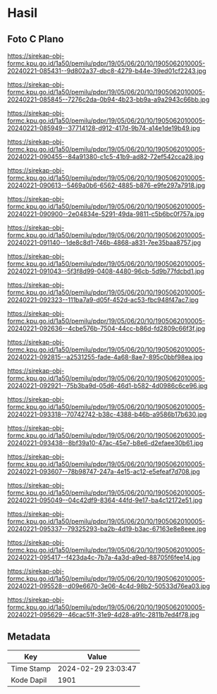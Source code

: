 # Hasil

## Foto C Plano

https://sirekap-obj-formc.kpu.go.id/1a50/pemilu/pdpr/19/05/06/20/10/1905062010005-20240221-085431--9d802a37-dbc8-4279-b44e-39ed01cf2243.jpg

https://sirekap-obj-formc.kpu.go.id/1a50/pemilu/pdpr/19/05/06/20/10/1905062010005-20240221-085845--7276c2da-0b94-4b23-bb9a-a9a2943c66bb.jpg

https://sirekap-obj-formc.kpu.go.id/1a50/pemilu/pdpr/19/05/06/20/10/1905062010005-20240221-085949--37714128-d912-417d-9b74-a14e1de19b49.jpg

https://sirekap-obj-formc.kpu.go.id/1a50/pemilu/pdpr/19/05/06/20/10/1905062010005-20240221-090455--84a91380-c1c5-41b9-ad82-72ef542cca28.jpg

https://sirekap-obj-formc.kpu.go.id/1a50/pemilu/pdpr/19/05/06/20/10/1905062010005-20240221-090613--5469a0b6-6562-4885-b876-e9fe297a7918.jpg

https://sirekap-obj-formc.kpu.go.id/1a50/pemilu/pdpr/19/05/06/20/10/1905062010005-20240221-090900--2e04834e-5291-49da-9811-c5b6bc0f757a.jpg

https://sirekap-obj-formc.kpu.go.id/1a50/pemilu/pdpr/19/05/06/20/10/1905062010005-20240221-091140--1de8c8d1-746b-4868-a831-7ee35baa8757.jpg

https://sirekap-obj-formc.kpu.go.id/1a50/pemilu/pdpr/19/05/06/20/10/1905062010005-20240221-091043--5f3f8d99-0408-4480-96cb-5d9b77fdcbd1.jpg

https://sirekap-obj-formc.kpu.go.id/1a50/pemilu/pdpr/19/05/06/20/10/1905062010005-20240221-092323--111ba7a9-d05f-452d-ac53-fbc948f47ac7.jpg

https://sirekap-obj-formc.kpu.go.id/1a50/pemilu/pdpr/19/05/06/20/10/1905062010005-20240221-092636--4cbe576b-7504-44cc-b86d-fd2809c66f3f.jpg

https://sirekap-obj-formc.kpu.go.id/1a50/pemilu/pdpr/19/05/06/20/10/1905062010005-20240221-092815--a2531255-fade-4a68-8ae7-895c0bbf98ea.jpg

https://sirekap-obj-formc.kpu.go.id/1a50/pemilu/pdpr/19/05/06/20/10/1905062010005-20240221-092921--75b3ba9d-05d6-46d1-b582-4d0986c6ce96.jpg

https://sirekap-obj-formc.kpu.go.id/1a50/pemilu/pdpr/19/05/06/20/10/1905062010005-20240221-093318--70742742-b38c-4388-b46b-a9586b17b630.jpg

https://sirekap-obj-formc.kpu.go.id/1a50/pemilu/pdpr/19/05/06/20/10/1905062010005-20240221-093438--8bf39a10-47ac-45e7-b8e6-d2efaee30b61.jpg

https://sirekap-obj-formc.kpu.go.id/1a50/pemilu/pdpr/19/05/06/20/10/1905062010005-20240221-093607--78b98747-247a-4e15-ac12-e5efeaf7d708.jpg

https://sirekap-obj-formc.kpu.go.id/1a50/pemilu/pdpr/19/05/06/20/10/1905062010005-20240221-095049--04c42df9-8364-44fd-9e17-ba4c12172e51.jpg

https://sirekap-obj-formc.kpu.go.id/1a50/pemilu/pdpr/19/05/06/20/10/1905062010005-20240221-095337--79325293-ba2b-4d19-b3ac-67163e8e8eee.jpg

https://sirekap-obj-formc.kpu.go.id/1a50/pemilu/pdpr/19/05/06/20/10/1905062010005-20240221-095417--f423da4c-7b7a-4a3d-a9ed-88705f6fee14.jpg

https://sirekap-obj-formc.kpu.go.id/1a50/pemilu/pdpr/19/05/06/20/10/1905062010005-20240221-095528--d09e6670-3e06-4c4d-98b2-50533d76ea03.jpg

https://sirekap-obj-formc.kpu.go.id/1a50/pemilu/pdpr/19/05/06/20/10/1905062010005-20240221-095629--46cac51f-31e9-4d28-a91c-2811b7ed4f78.jpg


## Metadata

| Key        | Value               |
| ---------- | ------------------- |
| Time Stamp | 2024-02-29 23:03:47 |
| Kode Dapil | 1901                |



